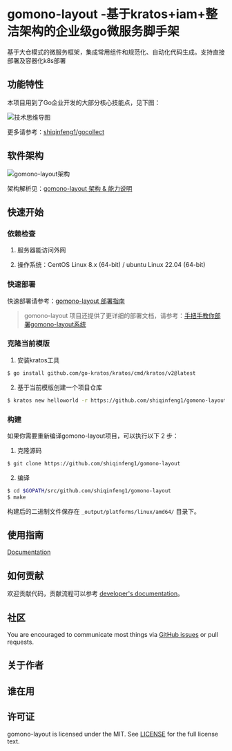 # gomono-layout -基于kratos+iam+整洁架构的企业级go微服务脚手架

基于大仓模式的微服务框架，集成常用组件和规范化、自动化代码生成。支持直接部署及容器化k8s部署

## 功能特性

本项目用到了Go企业开发的大部分核心技能点，见下图：

![技术思维导图](./docs/images/技术思维导图.png)

更多请参考：[shiqinfeng1/gocollect](https://github.com/shiqinfeng1/gocollect)

## 软件架构

![gomono-layout架构](./docs/images/gomono-layout架构.png)

架构解析见：[gomono-layout 架构 & 能力说明](./docs/guide/zh-CN/installation/installation-architecture.md)

## 快速开始

### 依赖检查

1. 服务器能访问外网

2. 操作系统：CentOS Linux 8.x (64-bit) / ubuntu Linux 22.04 (64-bit)


### 快速部署

快速部署请参考：[gomono-layout 部署指南](docs/guide/zh-CN/installation/README.md#部署指南)

> gomono-layout 项目还提供了更详细的部署文档，请参考：[手把手教你部署gomono-layout系统](docs/guide/zh-CN/installation/installation-procedures.md)

### 克隆当前模版

1. 安装kratos工具

```bash
$ go install github.com/go-kratos/kratos/cmd/kratos/v2@latest
```

2. 基于当前模版创建一个项目仓库

```bash
$ kratos new helloworld -r https://github.com/shiqinfeng1/gomono-layout.git
```

### 构建

如果你需要重新编译gomono-layout项目，可以执行以下 2 步：

1. 克隆源码

```bash
$ git clone https://github.com/shiqinfeng1/gomono-layout
```

2. 编译

```bash
$ cd $GOPATH/src/github.com/shiqinfeng1/gomono-layout
$ make
```

构建后的二进制文件保存在 `_output/platforms/linux/amd64/` 目录下。

## 使用指南

[Documentation](docs/guide/zh-CN)

## 如何贡献

欢迎贡献代码，贡献流程可以参考 [developer's documentation](docs/devel/zh-CN/development.md)。

## 社区

You are encouraged to communicate most things via [GitHub issues](https://github.com/shiqinfeng1/gomono-layout/issues/new/choose) or pull requests.

## 关于作者



## 谁在用



## 许可证

gomono-layout is licensed under the MIT. See [LICENSE](LICENSE) for the full license text.
